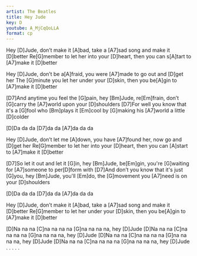 ```yaml
---
artist: The Beatles
title: Hey Jude
key: D
youtube: A_MjCqQoLLA
format: cp
---
```


Hey [D]Jude, don’t make it [A]bad, take a [A7]sad song and make it [D]better
Re[G]member to let her into your [D]heart, then you can s[A]tart to [A7]make it [D]better

Hey [D]Jude, don’t be a[A]fraid, you were [A7]made to go out and [D]get her
The [G]minute you let her under your [D]skin, then you be[A]gin to [A7]make it [D]better

[D7]And anytime you feel the [G]pain, hey [Bm]Jude, re[Em]frain, don’t [G]carry the [A7]world upon your [D]shoulders
[D7]For well you know that it's a [G]fool who [Bm]plays it [Em]cool by [G]making his [A7]world a little [D]colder

[D]Da da da [D7]da da [A7]da da da

Hey [D]Jude, don’t let me [A]down, you have [A7]found her, now go and [D]get her
Re[G]member to let her into your [D]heart, then you can [A]start to [A7]make it [D]better

[D7]So let it out and let it [G]in, hey [Bm]Jude, be[Em]gin, you're [G]waiting for [A7]someone to per[D]form with
[D7]And don’t you know that it's just [G]you, hey [Bm]Jude, you'll [Em]do, the [G]movement you [A7]need is on your [D]shoulders

[D]Da da da [D7]da da [A7]da da da

Hey [D]Jude, don’t make it [A]bad, take a [A7]sad song and make it [D]better
Re[G]member to let her under your [D]skin, then you be[A]gin to [A7]make it [D]better

[D]Na na na [C]na na na na [G]na na na na, hey [D]Jude
[D]Na na na [C]na na na na [G]na na na na, hey [D]Jude
[D]Na na na [C]na na na na [G]na na na na, hey [D]Jude
[D]Na na na [C]na na na na [G]na na na na, hey [D]Jude . . . . .
